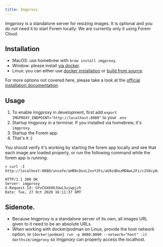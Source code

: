 ```yaml
---
title: Imgproxy
---
```


Imgproxy is a standalone server for resizing images. It is optional and you do
not need it to start Forem locally. We are currently only it using Forem Cloud.

## Installation

- MacOS: use homebrew with `brew install imgproxy`.
- Window: please install
  [via docker](https://docs.imgproxy.net/#/installation?id=docker).
- Linux: you can either use
  [docker installation](https://docs.imgproxy.net/#/installation?id=docker) or
  [build from source](https://docs.imgproxy.net/#/installation?id=from-the-source).

For more options not covered here, please take a look at the
[official installation documentation](https://docs.imgproxy.net/#/installation).

## Usage

1. To enable Imgproxy in development, first add
   `export IMGPROXY_ENDPOINT="http://localhost:8080"` to your `.env`
1. Startup Imgproxy in a terminal. If you installed via homebrew, it's
   `imgproxy`.
1. Startup the Forem app.
1. That's it :)

You should verify it's working by starting the forem app locally and see that
each image are loaded properly, or run the following command while the forem app
is running:

```
> curl -I http://localhost:8080/unsafe/aHR0cDovL2xvY2Fs/aG9zdDozMDAwL2Fz/c2V0cy8xLnBuZw

HTTP/1.1 200 OK
Server: imgproxy
X-Request-Id: GYvCGXb98JUwL3ujwpjzh
Date: Tue, 27 Oct 2020 16:11:37 GMT
```

## Sidenote.

- Because Imgproxy is a standalone server of its own, all images URL given to it
  need to be an absolute URLs.
- When working with docker/podman on Linux, provide the host network option, ie
  `{docker|podman} run -p 8080:8080 --network="host" -it darthsim/imgproxy` so
  Imgproxy can properly access the localhost.
